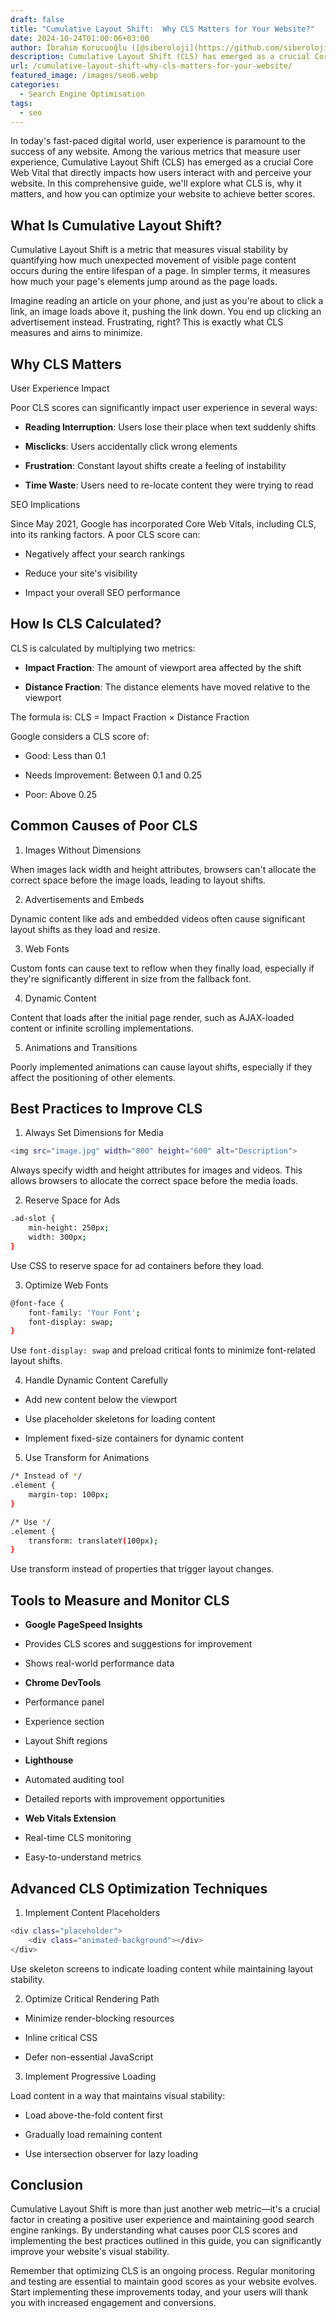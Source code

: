 ```yaml
---
draft: false
title: "Cumulative Layout Shift:  Why CLS Matters for Your Website?"
date: 2024-10-24T01:00:06+03:00
author: İbrahim Korucuoğlu ([@siberoloji](https://github.com/siberoloji))
description: Cumulative Layout Shift (CLS) has emerged as a crucial Core Web Vital that directly impacts how users interact with and perceive your website. In this comprehensive guide, we'll explore what CLS is, why it matters, and how you can optimize your website to achieve better scores.
url: /cumulative-layout-shift-why-cls-matters-for-your-website/
featured_image: /images/seo6.webp
categories:
  - Search Engine Optimisation
tags:
  - seo
---
```



In today's fast-paced digital world, user experience is paramount to the success of any website. Among the various metrics that measure user experience, Cumulative Layout Shift (CLS) has emerged as a crucial Core Web Vital that directly impacts how users interact with and perceive your website. In this comprehensive guide, we'll explore what CLS is, why it matters, and how you can optimize your website to achieve better scores.



## What Is Cumulative Layout Shift?



Cumulative Layout Shift is a metric that measures visual stability by quantifying how much unexpected movement of visible page content occurs during the entire lifespan of a page. In simpler terms, it measures how much your page's elements jump around as the page loads.



Imagine reading an article on your phone, and just as you're about to click a link, an image loads above it, pushing the link down. You end up clicking an advertisement instead. Frustrating, right? This is exactly what CLS measures and aims to minimize.



## Why CLS Matters



User Experience Impact



Poor CLS scores can significantly impact user experience in several ways:


* **Reading Interruption**: Users lose their place when text suddenly shifts

* **Misclicks**: Users accidentally click wrong elements

* **Frustration**: Constant layout shifts create a feeling of instability

* **Time Waste**: Users need to re-locate content they were trying to read




SEO Implications



Since May 2021, Google has incorporated Core Web Vitals, including CLS, into its ranking factors. A poor CLS score can:


* Negatively affect your search rankings

* Reduce your site's visibility

* Impact your overall SEO performance




## How Is CLS Calculated?



CLS is calculated by multiplying two metrics:


* **Impact Fraction**: The amount of viewport area affected by the shift

* **Distance Fraction**: The distance elements have moved relative to the viewport




The formula is: CLS = Impact Fraction × Distance Fraction



Google considers a CLS score of:


* Good: Less than 0.1

* Needs Improvement: Between 0.1 and 0.25

* Poor: Above 0.25




## Common Causes of Poor CLS



1. Images Without Dimensions



When images lack width and height attributes, browsers can't allocate the correct space before the image loads, leading to layout shifts.



2. Advertisements and Embeds



Dynamic content like ads and embedded videos often cause significant layout shifts as they load and resize.



3. Web Fonts



Custom fonts can cause text to reflow when they finally load, especially if they're significantly different in size from the fallback font.



4. Dynamic Content



Content that loads after the initial page render, such as AJAX-loaded content or infinite scrolling implementations.



5. Animations and Transitions



Poorly implemented animations can cause layout shifts, especially if they affect the positioning of other elements.



## Best Practices to Improve CLS



1. Always Set Dimensions for Media


```bash
<img src="image.jpg" width="800" height="600" alt="Description">
```



Always specify width and height attributes for images and videos. This allows browsers to allocate the correct space before the media loads.



2. Reserve Space for Ads


```bash
.ad-slot {
    min-height: 250px;
    width: 300px;
}
```



Use CSS to reserve space for ad containers before they load.



3. Optimize Web Fonts


```bash
@font-face {
    font-family: 'Your Font';
    font-display: swap;
}
```



Use `font-display: swap` and preload critical fonts to minimize font-related layout shifts.



4. Handle Dynamic Content Carefully


* Add new content below the viewport

* Use placeholder skeletons for loading content

* Implement fixed-size containers for dynamic content




5. Use Transform for Animations


```bash
/* Instead of */
.element {
    margin-top: 100px;
}

/* Use */
.element {
    transform: translateY(100px);
}
```



Use transform instead of properties that trigger layout changes.



## Tools to Measure and Monitor CLS


* **Google PageSpeed Insights**



* Provides CLS scores and suggestions for improvement

* Shows real-world performance data



* **Chrome DevTools**



* Performance panel

* Experience section

* Layout Shift regions



* **Lighthouse**



* Automated auditing tool

* Detailed reports with improvement opportunities



* **Web Vitals Extension**



* Real-time CLS monitoring

* Easy-to-understand metrics




## Advanced CLS Optimization Techniques



1. Implement Content Placeholders


```bash
<div class="placeholder">
    <div class="animated-background"></div>
</div>
```



Use skeleton screens to indicate loading content while maintaining layout stability.



2. Optimize Critical Rendering Path


* Minimize render-blocking resources

* Inline critical CSS

* Defer non-essential JavaScript




3. Implement Progressive Loading



Load content in a way that maintains visual stability:


* Load above-the-fold content first

* Gradually load remaining content

* Use intersection observer for lazy loading




## Conclusion



Cumulative Layout Shift is more than just another web metric—it's a crucial factor in creating a positive user experience and maintaining good search engine rankings. By understanding what causes poor CLS scores and implementing the best practices outlined in this guide, you can significantly improve your website's visual stability.



Remember that optimizing CLS is an ongoing process. Regular monitoring and testing are essential to maintain good scores as your website evolves. Start implementing these improvements today, and your users will thank you with increased engagement and conversions.

